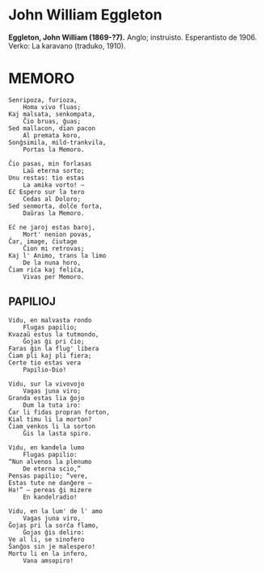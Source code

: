 # John William Eggleton
**Eggleton, John William (1869-?7).** Anglo; instruisto. Esperantisto de 1906. Verko: La karavano (traduko, 1910).


# MEMORO

    Senripoza, furioza,
        Homa vivo fluas;
    Kaj malsata, senkompata,
        Ĉio bruas, ĝuas;
    Sed mallacon, dian pacon
        Al premata koro,
    Sonĝsimila, mild-trankvila,
        Portas la Memoro.

    Ĉio pasas, min forlasas
        Laŭ eterna sorto;
    Unu restas: tio estas
        La amika vorto! —
    Eĉ Espero sur la tero
        Cedas al Doloro;
    Sed senmorta, dolĉe forta,
        Daŭras la Memoro.

    Eĉ ne jaroj estas baroj,
        Mort' nenion povas,
    Ĉar, image, ĉiutage
        Ĉion mi retrovas;
    Kaj l' Animo, trans la limo
        De la nuna horo,
    Ĉiam riĉa kaj feliĉa,
        Vivas per Memoro.


## PAPILIOJ

    Vidu, en malvasta rondo
        Flugas papilio;
    Kvazaŭ estus la tutmondo,
        Ĝojas ĝi pri ĉio;
    Faras ĝin la flug' libera
    Ĉiam pli kaj pli fiera;
    Certe tio estas vera
        Papilio-Dio!

    Vidu, sur la vivovojo
        Vagas juna viro;
    Granda estas lia ĝojo
        Dum la tuta iro:
    Ĉar li fidas propran forton,
    Kial timu li la morton?
    Ĉiam venkos li la sorton
        Ĝis la lasta spiro.

    Vidu, en kandela lumo
        Flugas papilio:
    “Nun alvenos la plenumo
        De eterna scio,”
    Pensas papilio; “vere,
    Estas tute ne danĝere —
    Ha!” — pereas ĝi mizere
        En kandelradio!

    Vidu, en la lum' de l' amo
        Vagas juna viro,
    Ĝojas pri la sorĉa flamo,
        Ĝojas ĝis deliro:
    Ve al li, se sinofero
    Ŝanĝos sin je malespero!
    Mortu li en la infero,
        Vana amsopiro!
